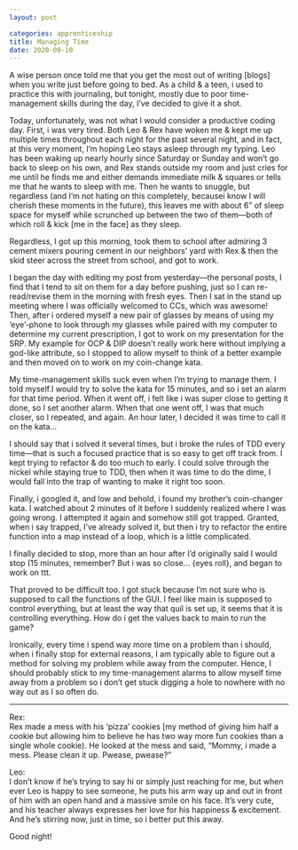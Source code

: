 ```yaml
---
layout: post 

categories: apprenticeship
title: Managing Time
date: 2020-09-10
---
```


A wise person once told me that you get the most out of writing [blogs] when you write just before going to bed.  As a child & a teen, i used to practice this with journaling, but tonight, mostly due to poor time-management skills during the day, I’ve decided to give it a shot.

Today, unfortunately, was not what I would consider a productive coding day.  First, i was very tired.  Both Leo & Rex have woken me & kept me up multiple times throughout each night for the past several night, and in fact, at this very moment, I’m hoping Leo stays asleep through my typing.  Leo has been waking up nearly hourly since Saturday or Sunday and won’t go back to sleep on his own, and Rex stands outside my room and just cries for me until he finds me and either demands immediate milk & squares or tells me that he wants to sleep with me.  Then he wants to snuggle, but regardless (and I’m not hating on this completely, becausei know I will cherish these moments in the future), this leaves me with about 6” of sleep space for myself while scrunched up between the two of them—both of which roll & kick [me in the face] as they sleep.

Regardless, I got up this morning, took them to school after admiring 3 cement mixers pouring cement in our neighbors’ yard with Rex & then the skid steer across the street from school, and got to work.

I began the day with editing my post from yesterday—the personal posts, I find that I tend to sit on them for a day before pushing, just so I can re-read/revise them in the morning with fresh eyes.  Then I sat in the stand up meeting where I was officially welcomed to CCs, which was awesome!  Then, after i ordered myself a new pair of glasses by means of using my ‘eye’-phone to look through my glasses while paired with my computer to determine my current prescription, I got to work on my presentation for the SRP.  My example for OCP & DIP doesn’t really work here without implying a god-like attribute, so I stopped to allow myself to think of a better example and then moved on to work on my coin-change kata.

My time-management skills suck even when I’m trying to manage them.  I told myself.I would try to solve the kata for 15 minutes, and so i set an alarm for that time period.  When it went off, i felt like i was super close to getting it done, so I set another alarm.  When that one went off, I was that much closer, so I repeated, and again.  An hour later, I decided it was time to call it on the kata…

I should say that i solved it several times, but i broke the rules of TDD every time—that is such a focused practice that is so easy to get off track from.  I kept trying to refactor & do too much to early.  I could solve through the nickel while staying true to TDD, then when it was time to do the dime, I would fall into the trap of wanting to make it right too soon.  

Finally, i googled it, and low and behold, i found my brother’s coin-changer kata.  I watched about 2 minutes of it before I suddenly realized where I was going wrong.  I attempted it again and somehow still got trapped.  Granted, when i say trapped, I’ve already solved it, but then i try to refactor the entire function into a map instead of a loop, which is a little complicated.  

I finally decided to stop, more than an hour after I’d originally said I would stop (15 minutes, remember?  But i was so close… {eyes roll}, and began to work on ttt.  

That proved to be difficult too.  I got stuck because I’m not sure who is supposed to call the functions of the GUI.  I feel like main is supposed to control everything, but at least the way that quil is set up, it seems that it is controlling everything.  How do i get the values back to main to run the game?  

Ironically, every time i spend way more time on a problem than i should, when i finally stop for external reasons, I am typically able to figure out a method for solving my problem while away from the computer.  Hence, I should probably stick to my time-management alarms to allow myself time away from a problem so i don’t get stuck digging a hole to nowhere with no way out as I so often do.  

***
Rex:  
Rex made a mess with his ‘pizza’ cookies [my method of giving him half a cookie but allowing him to believe he has two way more fun cookies than a single whole cookie).  He looked at the mess and said, “Mommy, i made a mess.  Please clean it up. Pwease, pwease?”

Leo:  
I don’t know if he’s trying to say hi or simply just reaching for me, but when ever Leo is happy to see someone, he puts his arm way up and out in front of him with an open hand and a massive smile on his face.  It’s very cute, and his teacher always expresses her love for his happiness & excitement.  And he’s stirring now, just in time, so i better put this away.

Good night!
